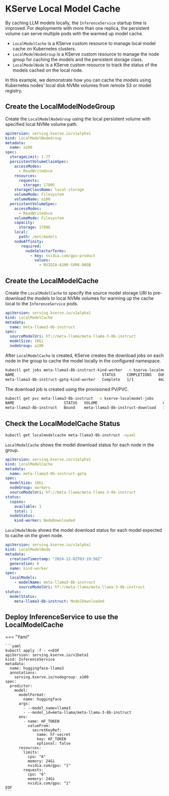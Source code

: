 # KServe Local Model Cache

By caching LLM models locally, the `InferenceService` startup time is improved. For deployments with more than one replica,
the persistent volume can serve multiple pods with the warmed up model cache.

- `LocalModelCache` is a KServe custom resource to manage local model cache on Kubernetes clusters. 
- `LocalModelNodeGroup` is a KServe custom resource to manage the node group for caching the models and the persistent storage class.
- `LocalModelNode` is a KServe custom resource to track the status of the models cached on the local node.

In this example, we demonstrate how you can cache the models using Kubernetes nodes' local disk NVMe volumes from remote
S3 or model registry.

## Create the LocalModelNodeGroup

Create the `LocalModelNodeGroup` using the local persistent volume with specified local NVMe volume path.
```yaml
apiVersion: serving.kserve.io/v1alpha1
kind: LocalModelNodeGroup
metadata:
  name: a100
spec:
  storageLimit: 1.7T
  persistentVolumeClaimSpec:
    accessModes:
      - ReadWriteOnce
    resources:
      requests:
        storage: 1700G
    storageClassName: local-storage
    volumeMode: Filesystem
    volumeName: a100
  persistentVolumeSpec:
    accessModes:
      - ReadWriteOnce
    volumeMode: Filesystem
    capacity:
      storage: 1700G
    local:
      path: /mnt/models
    nodeAffinity:
       required:
         nodeSelectorTerms:
           - key: nvidia.com/gpu-product
             values:
               - NVIDIA-A100-SXM4-80GB
```

## Create the LocalModelCache

Create the `LocalModelCache` to specify the source model storage URI to pre-download the models to local NVMe volumes for warming up the cache local to the `InferenceService` pods.
```yaml
apiVersion: serving.kserve.io/v1alpha1
kind: LocalModelCache
metadata:
  name: meta-llama3-8b-instruct
spec:
  sourceModelUri: hf://meta-llama/meta-llama-3-8b-instruct
  modelSize: 10Gi
  nodeGroup: a100
```

After `LocalModelCache` is created, KServe creates the download jobs on each node in the group to cache the model locally in the configured namespace.
```bash
kubectl get jobs meta-llama3-8b-instruct-kind-worker  -n kserve-localmodel-jobs
NAME                                       STATUS     COMPLETIONS   DURATION   AGE
meta-llama3-8b-instruct-gptq-kind-worker   Complete   1/1           4m21s      5d17h
```

The download job is created using the provisioned PV/PVC.
```bash
kubectl get pvc meta-llama3-8b-instruct  -n kserve-localmodel-jobs 
NAME                      STATUS   VOLUME                             CAPACITY   ACCESS MODES   STORAGECLASS    VOLUMEATTRIBUTESCLASS   AGE
meta-llama3-8b-instruct   Bound    meta-llama3-8b-instruct-download   10Gi       RWO            local-storage   <unset>                 9h
```

## Check the LocalModelCache Status
```bash
kubectl get localmodelcache meta-llama3-8b-instruct -oyaml
```
`LocalModelCache` shows the model download status for each node in the group.
```yaml
apiVersion: serving.kserve.io/v1alpha1
kind: LocalModelCache
metadata:
  name: meta-llama3-8b-instruct-gptq
spec:
  modelSize: 10Gi
  nodeGroup: workers
  sourceModelUri: hf://meta-llama/meta-llama-3-8b-instruct
status:
  copies:
    available: 1
    total: 1
  nodeStatus:
    kind-worker: NodeDownloaded
```

`LocalModelNode` shows the model download status for each model expected to cache on the given node.
```yaml
apiVersion: serving.kserve.io/v1alpha1
kind: LocalModelNode
metadata:
  creationTimestamp: "2024-12-02T03:19:56Z"
  generation: 6
  name: kind-worker
spec:
  localModels:
    - modelName: meta-llama3-8b-instruct
      sourceModelUri: hf://meta-llama/meta-llama-3-8b-instruct
status:
  modelStatus:
    meta-llama3-8b-instruct: ModelDownloaded
```

## Deploy InferenceService to use the LocalModelCache

=== "Yaml"

    ```yaml
    kubectl apply -f - <<EOF
    apiVersion: serving.kserve.io/v1beta1
    kind: InferenceService
    metadata:
      name: huggingface-llama3
      annotations:
        serving.kserve.io/nodegroup: a100
    spec:
      predictor:
        model:
          modelFormat:
            name: huggingface
          args:
            - --model_name=llama3
            - --model_id=meta-llama/meta-llama-3-8b-instruct
          env:
            - name: HF_TOKEN
              valueFrom:
                secretKeyRef:
                  name: hf-secret
                  key: HF_TOKEN
                  optional: false
          resources:
            limits:
              cpu: "6"
              memory: 24Gi
              nvidia.com/gpu: "1"
            requests:
              cpu: "6"
              memory: 24Gi
              nvidia.com/gpu: "1"
    EOF
    ```